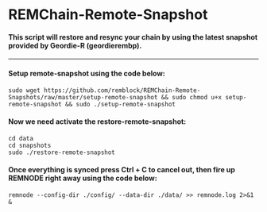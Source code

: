 # REMChain-Remote-Snapshot

#### This script will restore and resync your chain by using the latest snapshot provided by Geordie-R (geordierembp).

***

#### Setup remote-snapshot using the code below:

```
sudo wget https://github.com/remblock/REMChain-Remote-Snapshots/raw/master/setup-remote-snapshot && sudo chmod u+x setup-remote-snapshot && sudo ./setup-remote-snapshot
```

#### Now we need activate the restore-remote-snapshot:

```
cd data
cd snapshots
sudo ./restore-remote-snapshot
```

#### Once everything is synced press Ctrl + C to cancel out, then fire up REMNODE right away using the code below:
```
remnode --config-dir ./config/ --data-dir ./data/ >> remnode.log 2>&1 &
```
